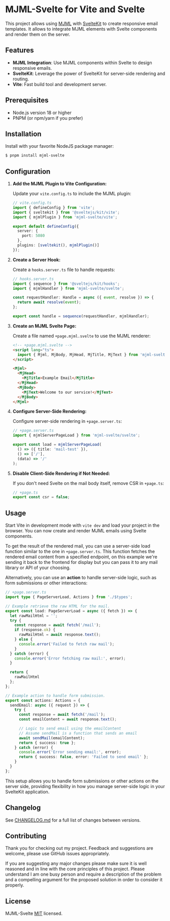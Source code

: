# MJML-Svelte for Vite and Svelte

This project allows using [MJML](https://mjml.io/) with [SvelteKit](https://kit.svelte.dev/) to create responsive email templates. It allows to integrate MJML elements with Svelte components and render them on the server.

## Features

- **MJML Integration**: Use MJML components within Svelte to design responsive emails.
- **SvelteKit**: Leverage the power of SvelteKit for server-side rendering and routing.
- **Vite**: Fast build tool and development server.

## Prerequisites

- Node.js version 18 or higher
- PNPM (or npm/yarn if you prefer)

## Installation

Install with your favorite NodeJS package manager:

```bash
$ pnpm install mjml-svelte
```

## Configuration

1. **Add the MJML Plugin to Vite Configuration:**

   Update your `vite.config.ts` to include the MJML plugin:

   ```ts
   // vite.config.ts
   import { defineConfig } from 'vite';
   import { sveltekit } from '@sveltejs/kit/vite';
   import { mjmlPlugin } from 'mjml-svelte/vite';

   export default defineConfig({
     server: {
       port: 5080
     },
     plugins: [sveltekit(), mjmlPlugin()]
   });
   ```

2. **Create a Server Hook:**

   Create a `hooks.server.ts` file to handle requests:

   ```typescript
   // hooks.server.ts
   import { sequence } from '@sveltejs/kit/hooks';
   import { mjmlHandler } from 'mjml-svelte/svelte';

   const requestHandler: Handle = async ({ event, resolve }) => {
     return await resolve(event);
   };

   export const handle = sequence(requestHandler, mjmlHandler);
   ```

3. **Create an MJML Svelte Page:**

   Create a file named `+page.mjml.svelte` to use the MJML renderer:

   ```html
   <!-- +page.mjml.svelte -->
   <script lang="ts">
     import { Mjml, MjBody, MjHead, MjTitle, MjText } from 'mjml-svelte';
   </script>

   <Mjml>
     <MjHead>
       <MjTitle>Example Email</MjTitle>
     </MjHead>
     <MjBody>
       <MjText>Welcome to our service!</MjText>
     </MjBody>
   </Mjml>
   ```

4. **Configure Server-Side Rendering:**

   Configure server-side rendering in `+page.server.ts`:

   ```typescript
   // +page.server.ts
   import { mjmlServerPageLoad } from 'mjml-svelte/svelte';

   export const load = mjmlServerPageLoad(
     () => ({ title: 'mail-test' }),
     () => ['/'],
     (data) => '/'
   );
   ```

5. **Disable Client-Side Rendering if Not Needed:**

   If you don't need Svelte on the mail body itself, remove CSR in `+page.ts`:

   ```typescript
   // +page.ts
   export const csr = false;
   ```

## Usage

Start Vite in development mode with `vite dev` and load your project in the browser. You can now create and render MJML emails using Svelte components.

To get the result of the rendered mail, you can use a server-side load function similar to the one in `+page.server.ts`. This function fetches the rendered email content from a specified endpoint, on this example we're sending it back to the frontend for display but you can pass it to any mail library or API of your choosing.

Alternatively, you can use an **action** to handle server-side logic, such as form submissions or other interactions:

```typescript
// +page.server.ts
import type { PageServerLoad, Actions } from './$types';

// Example retrieve the raw HTML for the mail.
export const load: PageServerLoad = async ({ fetch }) => {
  let rawMailHtml = '';
  try {
    const response = await fetch('/mail');
    if (response.ok) {
      rawMailHtml = await response.text();
    } else {
      console.error('Failed to fetch raw mail');
    }
  } catch (error) {
    console.error('Error fetching raw mail:', error);
  }

  return {
    rawMailHtml
  };
};

// Example action to handle form submission.
export const actions: Actions = {
  sendEmail: async ({ request }) => {
    try {
      const response = await fetch('/mail');
      const emailContent = await response.text();

      // Logic to send email using the emailContent
      // Assume sendMail is a function that sends an email
      await sendMail(emailContent);
      return { success: true };
    } catch (error) {
      console.error('Error sending email:', error);
      return { success: false, error: 'Failed to send email' };
    }
  }
};
```

This setup allows you to handle form submissions or other actions on the server side, providing flexibility in how you manage server-side logic in your SvelteKit application.

## Changelog

See [CHANGELOG.md](CHANGELOG.md) for a full list of changes between versions.

## Contributing

Thank you for checking out my project. Feedback and suggestions are welcome, please use GitHub issues appropriately.

If you are suggesting any major changes please make sure it is well reasoned and in line with the core principles of this project. Please understand I am one busy person and require a description of the problem and a compelling argument for the proposed solution in order to consider it properly.

## License

MJML-Svelte [MIT](LICENSE) licensed.
